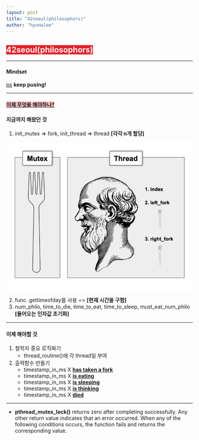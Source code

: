 ```yaml
---
layout: post
title: "42seoul(philosophors)"
author: "hyunwlee"
---
```


## <span style="background-color:#E81E25; color:white">42seoul(philosophors)</span>

---

#### Mindset

<u>ps</u> <strong>keep pusing!</strong>

---

#### <span style="background-color:#FFC2C3"><strong><u>이제 무엇을 해야하나?</u></strong></span>

#### 지금까지 해왔던 것

1. init_mutex => fork, init_thread => thread <strong>[각각 n개 할당]</strong>

<img src="https://github.com/hyunwlee-dev/TIL/blob/67529372b45d34c79656cdc984f38d3d18d6b9d9/images/til211101/philo1.png?raw=true" style="zoom:70%;"/>

2. func. gettimeofday를 사용 => <strong>[현재 시간을 구함]</strong>
3. num_philo, time_to_die, time_to_eat, time_to_sleep, must_eat_num_philo <strong>[들어오는 인자값 초기화]</strong>

---

#### 이제 해야할 것

1. 철학자 중요 로직짜기
   - thread_routine()에  각 thread일 부여
2. 출력함수 만들기
   - timestamp_in_ms X <strong><u>has taken a fork</u></strong>
   - timestamp_in_ms X <strong><u>is eating</u></strong>
   - timestamp_in_ms X <strong><u>is sleeping</u></strong>
   - timestamp_in_ms X <strong><u>is thinking</u></strong>
   - timestamp_in_ms X <strong><u>died</u></strong>

---

- **pthread_mutex_lock()** returns zero after completing successfully. Any other return value indicates that an error occurred. When any of the following conditions occurs, the function fails and returns the corresponding value.

